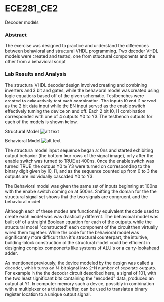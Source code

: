 ECE281_CE2
==========

Decoder models

### Abstract

The exercise was designed to practice and understand the differences between behavioral
and structural VHDL programming. Two decoder VHDL models were created and tested, one from
structural components and the other from a behavioral script.

### Lab Results and Analysis

The structural VHDL decoder design involved creating and combining inverters and 3 bit and
gates, while the behavioral model was created using logic equations based off of the 
given schematic. Testbenches were created to exhaustively test each combination. The inputs
I0 and I1 served as the 2 bit data input while the EN input served as the enable switch
effectively turning the device on and off. Each 2 bit I0, I1 combination corresponded with
one of 4 outputs Y0 to Y3. The testbench outputs for each of the models is shown below.

Structural Model
![alt text](https://raw2.github.com/IanGoodbody/ECE281_CE2/master/StructuralTB.JPG "Structural Model")

Behavioral Model
![alt text](https://raw2.github.com/IanGoodbody/ECE281_CE2/master/BehavioralTB.JPG "Behavioral Model")

The structural model input sequence began at 0ns and started exhibiting output behavior 
(the bottom four rows of the signal image), only after the enable switch was turned to TRUE
at 400ns. Once the enable switch was turned TRUE, the outpus Y0 to Y3 were turned on 
corresponding to the binary digit given by I0, I1, and as the sequence counted up from 0 to
3 the outputs are individually cascaded Y0 to Y3.

The Behavioral model was given the same set of inputs beginning at 100ns with the enable 
switch coming on at 500ns. Shifting the domain for the the structural signal set shows 
that the two signals are congruent, and the behavioral model 

Although each of these models are functionally equivalent the code used to create each model
was was drastically different. The behavioral model was built off of a straight Boolean equation
for each of the outputs, while the structural model "constructed" each component of the circuit
then virtually wired them together. While the code for the behavioral model was significantly
more difficult than it's structural counterpart, the intuitive, building-block construction of
the structural model could be efficient in designing complex components like systems of ALU's
or a carry-lookahead adder.

As mentioned previously, the device modeled by the design was called a decoder, which turns an
N-bit signal into 2^N number of separate outputs. For example in the the decoder circuit described
here, a signal of 101, with the two least significant bits containing the "encoded" data, produced
an output at Y1. In computer memory such a device, possibly in combination with a multiplexer or a 
tristate buffer, can be used to translate a binary register location to a unique output signal. 
